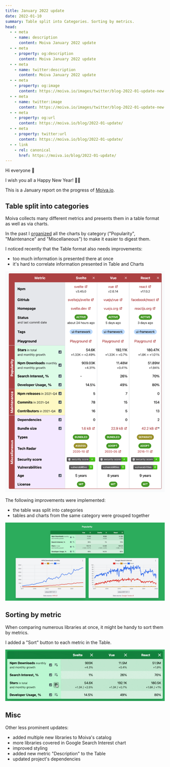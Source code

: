 ```yaml
---
title: January 2022 update
date: 2022-01-10
summary: Table split into Categories. Sorting by metrics.
head:
  - - meta
    - name: description
      content: Moiva January 2022 update
  - - meta
    - property: og:description
      content: Moiva January 2022 update
  - - meta
    - name: twitter:description
      content: Moiva January 2022 update
  - - meta
    - property: og:image
      content: https://moiva.io/images/twitter/blog-2022-01-update-new-table.png
  - - meta
    - name: twitter:image
      content: https://moiva.io/images/twitter/blog-2022-01-update-new-table.png
  - - meta
    - property: og:url
      content: https://moiva.io/blog/2022-01-update/
  - - meta
    - property: twitter:url
      content: https://moiva.io/blog/2022-01-update/
  - - link
    - rel: canonical
      href: https://moiva.io/blog/2022-01-update/
---
```


Hi everyone 👋

I wish you all a Happy New Year! 🎄🎅

This is a January report on the progress of [Moiva.io](https://moiva.io/).

## Table split into categories

Moiva collects many different metrics and presents them in a table format as well as via charts.

In the past I [organized](https://moiva.io/blog/2021-10-update/#colorised-charts-sections) all the charts by category ("Popularity", "Maintenance" and "Miscellaneous") to make it easier to digest them.

I noticed recently that the Table format also needs improvements:

- too much information is presented there at once
- it's hard to correlate information presented in Table and Charts

![Old Table data representation](./old-table.png)

The following improvements were implemented:

- the table was split into categories
- tables and charts from the same category were grouped together

![new table split into categories](./new-table.png)

## Sorting by metric

When comparing numerous libraries at once, it might be handy to sort them by metrics.

I added a "Sort" button to each metric in the Table.

![sorting in the table](./sort.gif)

## Misc

Other less prominent updates:

- added multiple new libraries to Moiva's catalog
- more libraries covered in Google Search Interest chart
- improved styling
- added new metric "Description" to the Table
- updated project's dependencies
